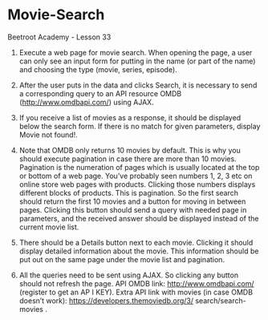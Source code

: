 # Movie-Search
Beetroot Academy - Lesson 33

1. Execute a web page for movie search. When opening the page, a user can only see an input form for putting in the name (or part of the name) and choosing the type (movie, series, episode). 

2. After the user puts in the data and clicks Search, it is necessary to send a corresponding query to an API resource OMDB (http://www.omdbapi.com/) using AJAX.  

3. If you receive a list of movies as a response, it should be displayed below the search form. If there is no match for given parameters, display Movie not found!.

4. Note that OMDB only returns 10 movies by default. This is why you should execute pagination in case there are more than 10 movies. Pagination is the numeration of pages which is usually located at the top or bottom of a web page. You’ve probably seen numbers 1, 2, 3 etc on online store web pages with products. Clicking those numbers displays different blocks of products. This is pagination. So the first search should return the first 10 movies and a button for moving in between pages. Clicking this button should send a query with needed page in parameters, and the received answer should be displayed instead of the current movie list. 

 5. There should be a Details button next to each movie. Clicking it should display detailed information about the movie. This information should be put out on the same page under the movie list and pagination. 

6. All the queries need to be sent using AJAX. So clicking any button should not refresh the page. API OMDB link: http://www.omdbapi.com/ (register to get an AP I KEY). Extra API link with movies (in case OMDB doesn’t work): https://developers.themoviedb.org/3/ search/search-movies .  
